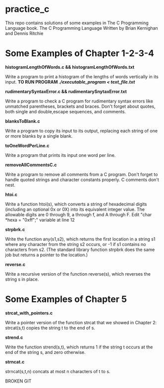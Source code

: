 

# practice_c

This repo contains solutions of some examples in The C Programming Language book.
The C Programming Language Written by Brian Kernighan and Dennis Ritchie

# Some Examples of Chapter 1-2-3-4

**histogramLengthOfWords.c && histogramLengthOfWords.txt**

  Write a program to print a histogram of the lengths of words vertically in its input.
  **TO RUN PROGRAM _./executable_program < text_file.txt_**
  
**rudimentarySyntaxError.c && rudimentarySnytaxError.txt**

  Write a program to check a C program for rudimentary syntax errors like unmatched parentheses,
  brackets and braces. Don't forget about quotes, both single and double,escape sequences, and comments.
  
**blanksToBlank.c**

  Write a program to copy its input to its output, replacing each string of one or
  more blanks by a single blank.
  
**toOneWordPerLine.c**

  Write a program that prints its input one word per line.

**removeAllCommentsC.c**

Write a program to remove all comments from a C program. Don't forget to handle quoted strings and character constants properly. C comments don't nest.

**htoi.c**

Write a function htoi(s), which converts a string of hexadecimal digits (including an optional 0x or 0X) into its equivalent integer value.
 The allowable digits are 0 through 9, a through f, and A through F. Edit "char *hexa = "0xff";" variable at line 12

 **strpbrk.c**
 
 Write the function any(s1,s2), which returns the first location in a string s1 where any character from the string s2 occurs, or -1 if s1 contains no characters from s2. (The standard library function strpbrk does the same job but returns a pointer to the location.)
 
 **reverse.c**
 
 Write a recursive version of the function reverse(s), which reverses the
 string s in place. 

 # Some Examples of Chapter 5

**strcat_with_pointers.c**

Write a pointer version of the function strcat that we showed in Chapter 2: strcat(s,t) copies the string t to the end of s.

**strend.c**

Write the function strend(s,t), which returns 1 if the string t occurs at the end of the string s, and zero otherwise.

**strncat.c**

strncat(s,t,n) concats at most n characters of t to s. 

BROKEN GIT
